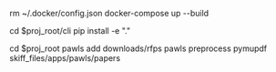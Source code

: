 rm ~/.docker/config.json
docker-compose up --build

cd $proj_root/cli
pip install -e "."

cd $proj_root
pawls add downloads/rfps
pawls preprocess pymupdf skiff_files/apps/pawls/papers